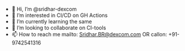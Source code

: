 - 👋 Hi, I’m @sridhar-dexcom
- 👀 I’m interested in CI/CD on GH Actions
- 🌱 I’m currently learning the same
- 💞️ I’m looking to collaborate on CI-tools
- 📫 How to reach me mailto: Sridhar.BR@dexcom.com OR callon: +91-9742541316

<!---
sridhar-dexcom/sridhar-dexcom is a ✨ special ✨ repository because its `README.md` (this file) appears on your GitHub profile.
You can click the Preview link to take a look at your changes.
--->

